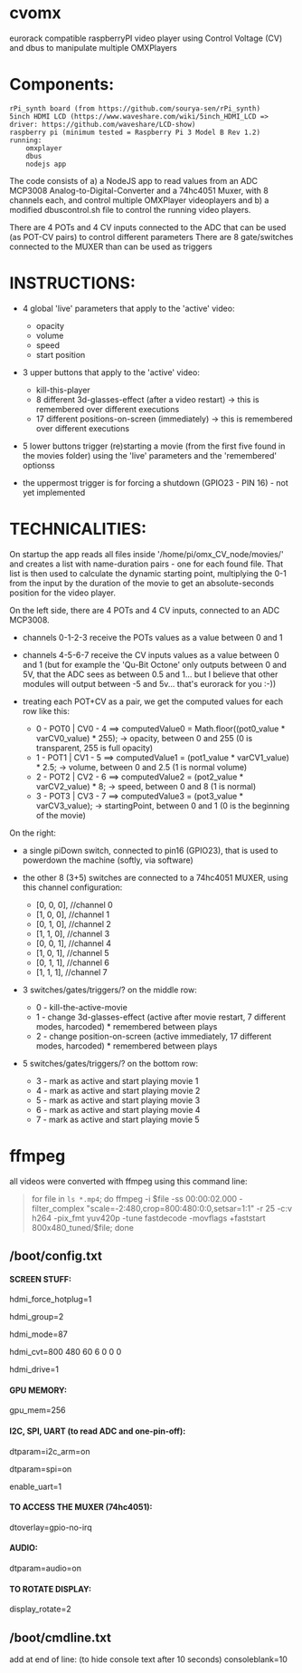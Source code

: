 # cvomx
eurorack compatible raspberryPI video player using Control Voltage (CV) and dbus to manipulate multiple OMXPlayers

# Components:
    rPi_synth board (from https://github.com/sourya-sen/rPi_synth)
    5inch HDMI LCD (https://www.waveshare.com/wiki/5inch_HDMI_LCD => driver: https://github.com/waveshare/LCD-show)
    raspberry pi (minimum tested = Raspberry Pi 3 Model B Rev 1.2) running:
        omxplayer
        dbus
        nodejs app

The code consists of a) a NodeJS app to read values from an ADC MCP3008 Analog-to-Digital-Converter and a 74hc4051 Muxer, with 8 channels each, and control multiple OMXPlayer videoplayers and b) a modified dbuscontrol.sh file to control the running video players.

There are 4 POTs and 4 CV inputs connected to the ADC that can be used (as POT-CV pairs) to control different parameters
There are 8 gate/switches connected to the MUXER than can be used as triggers

# INSTRUCTIONS:
* 4 global 'live' parameters that apply to the 'active' video:
  * opacity
  * volume
  * speed
  * start position

* 3 upper buttons that apply to the 'active' video:
  * kill-this-player
  * 8 different 3d-glasses-effect (after a video restart) -> this is remembered over different executions
  * 17 different positions-on-screen (immediately) -> this is remembered over different executions

* 5 lower buttons trigger (re)starting a movie (from the first five found in the movies folder) using the 'live' parameters and the 'remembered' optionss

* the uppermost trigger is for forcing a shutdown (GPIO23 - PIN 16) - not yet implemented


# TECHNICALITIES:

On startup the app reads all files inside '/home/pi/omx_CV_node/movies/' and creates a list with name-duration pairs - one for each found file. That list is then used to calculate the dynamic starting point, multiplying the 0-1 from the input by the duration of the movie to get an absolute-seconds position for the video player.

On the left side, there are 4 POTs and 4 CV inputs, connected to an ADC MCP3008.
* channels 0-1-2-3 receive the POTs values as a value between 0 and 1
* channels 4-5-6-7 receive the CV inputs values as a value between 0 and 1 (but for example the 'Qu-Bit Octone' only outputs between 0 and 5V, that the ADC sees as between 0.5 and 1... but I believe that other modules will output between -5 and 5v... that's eurorack for you :-))

* treating each POT+CV as a pair, we get the computed values for each row like this:
  * 0 - POT0 | CV0 - 4 ==> computedValue0 = Math.floor((pot0_value * varCV0_value) * 255); -> opacity, between 0 and 255 (0 is transparent, 255 is full opacity)
  * 1 - POT1 | CV1 - 5 ==> computedValue1 = (pot1_value * varCV1_value) * 2.5; -> volume, between 0 and 2.5 (1 is normal volume)
  * 2 - POT2 | CV2 - 6 ==> computedValue2 = (pot2_value * varCV2_value) * 8; -> speed, between 0 and 8 (1 is normal)
  * 3 - POT3 | CV3 - 7 ==> computedValue3 = (pot3_value * varCV3_value); -> startingPoint, between 0 and 1 (0 is the beginning of the movie)

On the right:
* a single piDown switch, connected to pin16 (GPIO23), that is used to powerdown the machine (softly, via software)
* the other 8 (3+5) switches are connected to a 74hc4051 MUXER, using this channel configuration:
  * [0, 0, 0], //channel 0
  * [1, 0, 0], //channel 1
  * [0, 1, 0], //channel 2
  * [1, 1, 0], //channel 3
  * [0, 0, 1], //channel 4
  * [1, 0, 1], //channel 5
  * [0, 1, 1], //channel 6
  * [1, 1, 1], //channel 7

* 3 switches/gates/triggers/? on the middle row:
  * 0 - kill-the-active-movie
  * 1 - change 3d-glasses-effect (active after movie restart, 7 different modes, harcoded) * remembered between plays
  * 2 - change position-on-screen (active immediately, 17 different modes, harcoded) * remembered between plays

* 5 switches/gates/triggers/? on the bottom row:
  * 3 - mark as active and start playing movie 1
  * 4 - mark as active and start playing movie 2
  * 5 - mark as active and start playing movie 3
  * 6 - mark as active and start playing movie 4
  * 7 - mark as active and start playing movie 5

# ffmpeg
all videos were converted with ffmpeg using this command line:

> for file in `ls *.mp4`; do ffmpeg -i $file -ss 00:00:02.000 -filter_complex "scale=-2:480,crop=800:480:0:0,setsar=1:1" -r 25 -c:v h264 -pix_fmt yuv420p -tune fastdecode -movflags +faststart 800x480_tuned/$file; done



## /boot/config.txt
#### SCREEN STUFF:
hdmi_force_hotplug=1

hdmi_group=2

hdmi_mode=87

hdmi_cvt=800 480 60 6 0 0 0

hdmi_drive=1


#### GPU MEMORY:
gpu_mem=256


#### I2C, SPI, UART (to read ADC and one-pin-off):
dtparam=i2c_arm=on

dtparam=spi=on

enable_uart=1


#### TO ACCESS THE MUXER (74hc4051):
dtoverlay=gpio-no-irq

#### AUDIO:
dtparam=audio=on

#### TO ROTATE DISPLAY:
display_rotate=2

## /boot/cmdline.txt
add at end of line: (to hide console text after 10 seconds)
consoleblank=10
